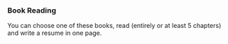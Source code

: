 ### Book Reading

You can choose one of these books, read (entirely or at least 5 chapters) and write a resume in one page.

